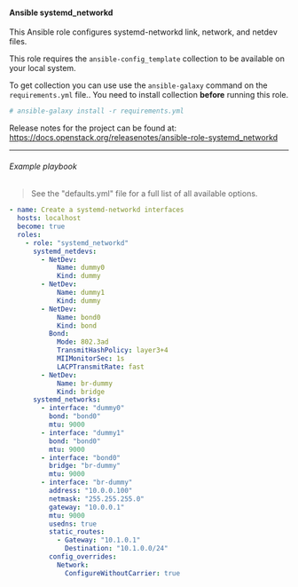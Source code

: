 #### Ansible systemd_networkd

This Ansible role configures systemd-networkd link, network, and netdev files.

This role requires the ``ansible-config_template`` collection to be available
on your local system.

To get collection you can use use the ``ansible-galaxy`` command on the
``requirements.yml`` file.. You need to install collection **before**
running this role.

``` bash
# ansible-galaxy install -r requirements.yml
```

Release notes for the project can be found at:
  https://docs.openstack.org/releasenotes/ansible-role-systemd_networkd


----

###### Example playbook

> See the "defaults.yml" file for a full list of all available options.

``` yaml
- name: Create a systemd-networkd interfaces
  hosts: localhost
  become: true
  roles:
    - role: "systemd_networkd"
      systemd_netdevs:
        - NetDev:
            Name: dummy0
            Kind: dummy
        - NetDev:
            Name: dummy1
            Kind: dummy
        - NetDev:
            Name: bond0
            Kind: bond
          Bond:
            Mode: 802.3ad
            TransmitHashPolicy: layer3+4
            MIIMonitorSec: 1s
            LACPTransmitRate: fast
        - NetDev:
            Name: br-dummy
            Kind: bridge
      systemd_networks:
        - interface: "dummy0"
          bond: "bond0"
          mtu: 9000
        - interface: "dummy1"
          bond: "bond0"
          mtu: 9000
        - interface: "bond0"
          bridge: "br-dummy"
          mtu: 9000
        - interface: "br-dummy"
          address: "10.0.0.100"
          netmask: "255.255.255.0"
          gateway: "10.0.0.1"
          mtu: 9000
          usedns: true
          static_routes:
            - Gateway: "10.1.0.1"
              Destination: "10.1.0.0/24"
          config_overrides:
            Network:
              ConfigureWithoutCarrier: true
```
